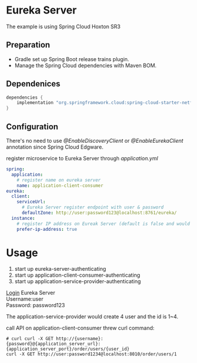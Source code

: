 # Eureka Server
The example is using Spring Cloud Hoxton SR3

## Preparation
- Gradle set up Spring Boot release trains plugin.
- Manage the Spring Cloud dependencies with Maven BOM.

## Dependenices
```groovy
dependencies {
    implementation "org.springframework.cloud:spring-cloud-starter-netflix-eureka-client"
}
```
## Configuration
There's no need to use _@EnableDiscoveryClient_ or _@EnableEurekaClient_ annotation since Spring Cloud Edgware.

register microservice to Eureka Server through _application.yml_
```yaml
spring:
  application:
    # register name on eureka server
    name: application-client-consumer
eureka:
  client:
    serviceUrl:
      # Eureka Server register endpoint with user & password
      defaultZone: http://user:password123@localhost:8761/eureka/
  instance:
    # register IP address on Eureak Server (default is false and would register host name instead)
    prefer-ip-address: true
```

# Usage
1. start up eureka-server-authenticating
2. start up application-client-consumer-authenticating
3. start up application-service-provider-authenticating

[Login](http://localhost:8761) Eureka Server <br>
Username:user <br>
Password: password123

The application-service-provider would create 4 user and the id is 1~4.

call API on application-client-consumer threw curl command:
```shell script
# curl curl -X GET http://{username}:{password}@{application_server_url}:{application_server_port}/order/users/{user_id}
curl -X GET http://user:password1234@localhost:8010/order/users/1
```